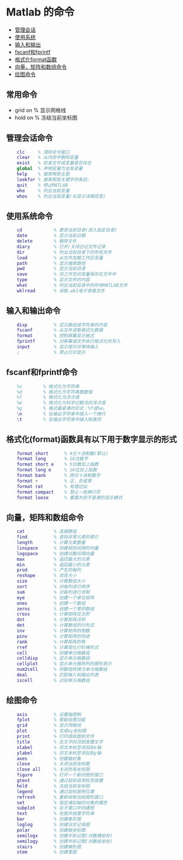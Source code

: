 # Matlab 的命令

* [管理会话](#conversation)
* [使用系统](#systemuse)
* [输入和输出](#inoutput)
* [fscanf和fprintf](#fprintf)
* [格式化format函数](#format)
* [向量，矩阵和数组命令](#vector)
* [绘图命令](#plot)

## 常用命令

* grid on   % 显示网格线
* hold on   % 冻结当前坐标图

## <a name="conversation"></a>管理会话命令

```m
    clc	    % 清除命令窗口
    clear	% 从内存中删除变量
    exist	% 检查文件或变量是否存在
    global	% 声明变量为全局变量
    help	% 搜索帮助主题
    lookfor	% 搜索帮助关键字的条目。
    quit	% 停止MATLAB
    who	    % 列出当前变量
    whos	% 列出当前变量(长显示详细信息)
```

## <a name="systemuse"></a>使用系统命令

```m
    cd	          % 更改当前目录(进入指定目录)
    date	      % 显示当前日期
    delete	      % 删除文件
    diary	      % 打开/关闭日记文件记录
    dir	          % 列出当前目录下的所有文件
    load	      % 从文件加载工作区变量
    path	      % 显示搜索路径
    pwd	          % 显示当前目录
    save	      % 将工作空间变量保存在文件中
    type	      % 显示文件的内容
    what	      % 列出当前目录中的所有MATLAB文件
    wklread	      % 读取.wk1电子表格文件
```

## <a name="inoutput"></a>输入和输出命令

```m
    disp	      % 显示数组或字符串的内容
    fscanf	      % 从文件读取格式化数据
    format	      % 控制屏幕显示格式
    fprintf	      % 对屏幕或文件执行格式化的写入
    input	      % 显示提示并等待输入
    ;	          % 禁止打印显示
```

## <a name="fprintf"></a>fscanf和fprintf命令

```m
    %s	      % 格式化为字符串
    %d	      % 格式化为字符串整数值
    %f	      % 格式化为浮点值
    %e	      % 格式化为科学记数法的浮点值
    %g	      % 格式最紧凑的形式：%f或%e。
    \n	      % 在输出字符串中插入一个换行
    \t	      % 在输出字符串中插入制表符
```

## <a name="format"></a>格式化(format)函数具有以下用于数字显示的形式

```m
    format short	  % 4位十进制数(默认)
    format long		  % 16位数字
    format short e	  % 5位数加上指数
    format long e	  % 16位加上指数
    format bank		  % 两位十进制数字
    format +		  % 正，负或零
    format rat		  % 有理近似
    format compact	  % 禁止一些换行符
    format loose	  % 重置为较不紧凑的显示模式
```

## <a name="vector"></a>向量，矩阵和数组命令

```m
    cat	          % 连接数组
    find	      % 查找非零元素的索引
    length	      % 计算元素数量
    linspace      % 创建规则间隔的向量
    logspace      % 创建对数间隔向量
    max	          % 返回最大的元素
    min	          % 返回最小的元素
    prod	      % 产生的每列
    reshape	      % 改变大小
    size	      % 计算数组大小
    sort	      % 对每列进行排序
    sum	          % 对每列进行求和
    eye	          % 创建一个单位矩阵
    ones	      % 创建一个数组
    zeros	      % 创建一个零的数组
    cross	      % 计算矩阵交叉积
    dot	          % 计算矩阵点积
    det	          % 计算数组的行列式
    inv	          % 计算矩阵的倒数
    pinv	      % 计算矩阵的伪逆
    rank	      % 计算矩阵的秩
    rref	      % 计算简化行阶梯形式
    cell	      % 创建单元格数组
    celldisp      % 显示单元格数组
    cellplot      % 显示单元格阵列的图形表示
    num2cell      % 将数组转换为单元格数组
    deal	      % 匹配输入和输出列表
    iscell	      % 识别单元格数组
```

## <a name="plot"></a>绘图命令

```m
    axis	      % 设置轴限制
    fplot	      % 智能绘图功能
    grid	      % 显示网格线
    plot	      % 生成xy坐标图
    print	      % 打印或绘图到文件
    title	      % 在文字的顶部放置文字
    xlabel	      % 将文本标签添加到x轴
    ylabel	      % 将文本标签添加到y轴
    axes	      % 创建轴对象
    close	      % 关闭当前坐标图
    close all     % 关闭所有坐标图
    figure	      % 打开一个新的图形窗口
    gtext	      % 通过鼠标启用标签放置
    hold	      % 冻结当前坐标图
    legend	      % 通过鼠标图例位置
    refresh	      % 重新绘制当前图形窗口
    set	          % 指定诸如轴的对象的属性
    subplot	      % 在子窗口中创建图
    text	      % 在图开放置字符串
    bar	          % 创建条形图
    loglog	      % 创建日志记录图
    polar	      % 创建极坐标图
    semilogx      % 创建半标记图(对数横坐标)
    semilogy      % 创建半标记图(对数纵坐标)
    stairs	      % 创建梯形图
    stem	      % 创建茎图
```